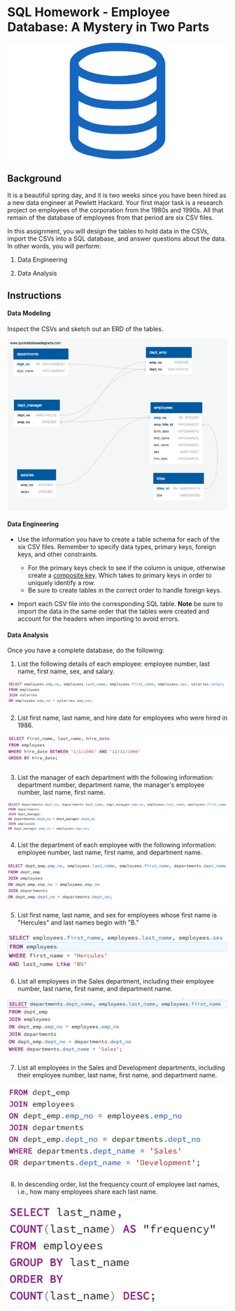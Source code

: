 # SQL Homework - Employee Database: A Mystery in Two Parts

![sql.png](sql.png)

## Background

It is a beautiful spring day, and it is two weeks since you have been hired as a new data engineer at Pewlett Hackard. Your first major task is a research project on employees of the corporation from the 1980s and 1990s. All that remain of the database of employees from that period are six CSV files.

In this assignment, you will design the tables to hold data in the CSVs, import the CSVs into a SQL database, and answer questions about the data. In other words, you will perform:

1. Data Engineering

3. Data Analysis

## Instructions

#### Data Modeling

Inspect the CSVs and sketch out an ERD of the tables.

![employees_database.png](employees_database.png)

#### Data Engineering

* Use the information you have to create a table schema for each of the six CSV files. Remember to specify data types, primary keys, foreign keys, and other constraints.

  * For the primary keys check to see if the column is unique, otherwise create a [composite key](https://en.wikipedia.org/wiki/Compound_key). Which takes to primary keys in order to uniquely identify a row.
  * Be sure to create tables in the correct order to handle foreign keys.

* Import each CSV file into the corresponding SQL table. **Note** be sure to import the data in the same order that the tables were created and account for the headers when importing to avoid errors.

#### Data Analysis

Once you have a complete database, do the following:

1. List the following details of each employee: employee number, last name, first name, sex, and salary.

![Employee-SQL_1.png](Employee-SQL_1.png)

2. List first name, last name, and hire date for employees who were hired in 1986.

![Employee-SQL_2.png](Employee-SQL_2.png)

3. List the manager of each department with the following information: department number, department name, the manager's employee number, last name, first name.

![Employee-SQL_3.png](Employee-SQL_3.png)

4. List the department of each employee with the following information: employee number, last name, first name, and department name.

![Employee-SQL_4.png](Employee-SQL_4.png)

5. List first name, last name, and sex for employees whose first name is "Hercules" and last names begin with "B."

![Employee-SQL_5.png](Employee-SQL_5.png)

6. List all employees in the Sales department, including their employee number, last name, first name, and department name.

![Employee-SQL_6.png](Employee-SQL_6.png)

7. List all employees in the Sales and Development departments, including their employee number, last name, first name, and department name.

![Employee-SQL_7.png](Employee-SQL_7.png)

8. In descending order, list the frequency count of employee last names, i.e., how many employees share each last name.

![Employee-SQL_8.png](Employee-SQL_8.png)